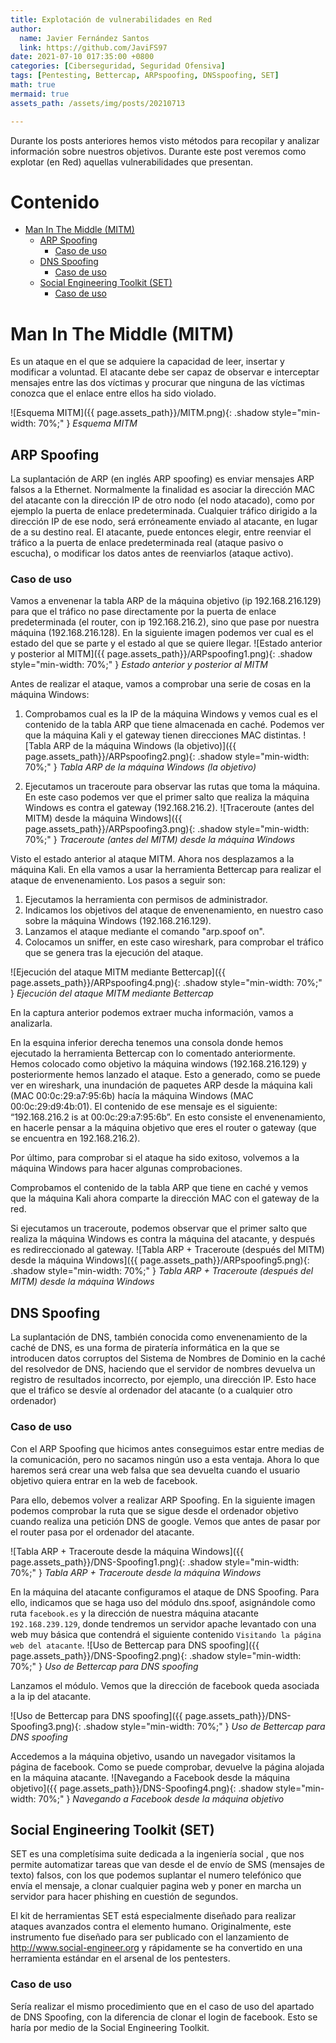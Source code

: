 ```yaml
---
title: Explotación de vulnerabilidades en Red
author:
  name: Javier Fernández Santos
  link: https://github.com/JaviFS97
date: 2021-07-10 017:35:00 +0800
categories: [Ciberseguridad, Seguridad Ofensiva]
tags: [Pentesting, Bettercap, ARPspoofing, DNSspoofing, SET]
math: true
mermaid: true
assets_path: /assets/img/posts/20210713

---
```

Durante los posts anteriores hemos visto métodos para recopilar y analizar información sobre nuestros objetivos. Durante este post veremos como explotar (en Red) aquellas vulnerabilidades que presentan.


# Contenido
- [Man In The Middle (MITM)](#man-in-the-middle-mitm)
  * [ARP Spoofing](#arp-spoofing)
    + [Caso de uso](#caso-de-uso)
  * [DNS Spoofing](#dns-spoofing)
    + [Caso de uso](#caso-de-uso-1)
  * [Social Engineering Toolkit (SET)](#social-engineering-toolkit-set)
    + [Caso de uso](#caso-de-uso-2)



# Man In The Middle (MITM)
Es un ataque en el que se adquiere la capacidad de leer, insertar y modificar a voluntad. El atacante debe ser capaz de observar e interceptar mensajes entre las dos víctimas y procurar que ninguna de las víctimas conozca que el enlace entre ellos ha sido violado.

![Esquema MITM]({{ page.assets_path}}/MITM.png){: .shadow style="min-width: 70%;" }
_Esquema MITM_

## ARP Spoofing
La suplantación de ARP (en inglés ARP spoofing) es enviar mensajes ARP falsos a la Ethernet. Normalmente la finalidad es asociar la dirección MAC del atacante con la dirección IP de otro nodo (el nodo atacado), como por ejemplo la puerta de enlace predeterminada. Cualquier tráfico dirigido a la dirección IP de ese nodo, será erróneamente enviado al atacante, en lugar de a su destino real. El atacante, puede entonces elegir, entre reenviar el tráfico a la puerta de enlace predeterminada real (ataque pasivo o escucha), o modificar los datos antes de reenviarlos (ataque activo).

### Caso de uso
Vamos a envenenar la tabla ARP de la máquina objetivo (ip 192.168.216.129) para que el tráfico no pase directamente por la puerta de enlace predeterminada (el router, con ip 192.168.216.2), sino que pase por nuestra máquina (192.168.216.128). En la siguiente imagen podemos ver cual es el estado del que se parte y el estado al que se quiere llegar.
![Estado anterior y posterior al MITM]({{ page.assets_path}}/ARPspoofing1.png){: .shadow style="min-width: 70%;" }
_Estado anterior y posterior al MITM_


Antes de realizar el ataque, vamos a comprobar una serie de cosas en la máquina Windows:
1. Comprobamos cual es la IP de la máquina Windows y vemos cual es el contenido de la tabla ARP que tiene almacenada en caché. Podemos ver que la máquina Kali y el gateway tienen direcciones MAC distintas.
![Tabla ARP de la máquina Windows (la objetivo)]({{ page.assets_path}}/ARPspoofing2.png){: .shadow style="min-width: 70%;" }
_Tabla ARP de la máquina Windows (la objetivo)_

2. Ejecutamos un traceroute para observar las rutas que toma la máquina. En este caso podemos ver que el primer salto que realiza la máquina Windows es contra el gateway (192.168.216.2).
![Traceroute (antes del MITM) desde la máquina Windows]({{ page.assets_path}}/ARPspoofing3.png){: .shadow style="min-width: 70%;" }
_Traceroute (antes del MITM) desde la máquina Windows_


Visto el estado anterior al ataque MITM. Ahora nos desplazamos a la máquina Kali. En ella vamos a usar la herramienta Bettercap para realizar el ataque de envenenamiento. Los pasos a seguir son:
1. Ejecutamos la herramienta con permisos de administrador.
2. Indicamos los objetivos del ataque de envenenamiento, en nuestro caso sobre la máquina Windows (192.168.216.129).
3. Lanzamos el ataque mediante el comando "arp.spoof on".
4. Colocamos un sniffer, en este caso wireshark, para comprobar el tráfico que se genera tras la ejecución del ataque.

![Ejecución del ataque MITM mediante Bettercap]({{ page.assets_path}}/ARPspoofing4.png){: .shadow style="min-width: 70%;" }
_Ejecución del ataque MITM mediante Bettercap_

En la captura anterior podemos extraer mucha información, vamos a analizarla.

En la esquina inferior derecha tenemos una consola donde hemos ejecutado la herramienta Bettercap con lo comentado anteriormente. Hemos colocado como objetivo la máquina windows (192.168.216.129) y posteriormente hemos lanzado el ataque. Esto a generado, como se puede ver en wireshark, una inundación de paquetes ARP desde la máquina kali (MAC 00:0c:29:a7:95:6b) hacía la máquina Windows (MAC 00:0c:29:d9:4b:01). El contenido de ese mensaje es el siguiente: “192.168.216.2 is at 00:0c:29:a7:95:6b”. En esto consiste el envenenamiento, en hacerle pensar a la máquina objetivo que eres el router o gateway (que se encuentra en 192.168.216.2).

Por último, para comprobar si el ataque ha sido exitoso, volvemos a la máquina Windows para hacer algunas comprobaciones.

Comprobamos el contenido de la tabla ARP que tiene en caché y vemos que la máquina Kali ahora comparte la dirección MAC con el gateway de la red.

Si ejecutamos un traceroute, podemos observar que el primer salto que realiza la máquina Windows es contra la máquina del atacante, y después es redireccionado al gateway.
![Tabla ARP + Traceroute (después del MITM) desde la máquina Windows]({{ page.assets_path}}/ARPspoofing5.png){: .shadow style="min-width: 70%;" }
_Tabla ARP + Traceroute (después del MITM) desde la máquina Windows_



## DNS Spoofing 
La suplantación de DNS, también conocida como envenenamiento de la caché de DNS, es una forma de piratería informática en la que se introducen datos corruptos del Sistema de Nombres de Dominio en la caché del resolvedor de DNS, haciendo que el servidor de nombres devuelva un registro de resultados incorrecto, por ejemplo, una dirección IP. Esto hace que el tráfico se desvíe al ordenador del atacante (o a cualquier otro ordenador)

### Caso de uso
Con el ARP Spoofing que hicimos antes conseguimos estar entre medias de la comunicación, pero no sacamos ningún uso a esta ventaja. Ahora lo que haremos será crear una web falsa que sea devuelta cuando el usuario objetivo quiera entrar en la web de facebook.

Para ello, debemos volver a realizar ARP Spoofing. En la siguiente imagen podemos comprobar la ruta que se sigue desde el ordenador objetivo cuando realiza una petición DNS de google. Vemos que antes de pasar por el router pasa por el ordenador del atacante.

![Tabla ARP + Traceroute desde la máquina Windows]({{ page.assets_path}}/DNS-Spoofing1.png){: .shadow style="min-width: 70%;" }
_Tabla ARP + Traceroute desde la máquina Windows_


En la máquina del atacante configuramos el ataque de DNS Spoofing. Para ello, indicamos que se haga uso del módulo dns.spoof, asignándole como ruta `facebook.es` y la dirección de nuestra máquina atacante `192.168.239.129`, donde tendremos un servidor apache levantado con una web muy básica que contendrá el siguiente contenido `Visitando la página web del atacante`.
![Uso de Bettercap para DNS spoofing]({{ page.assets_path}}/DNS-Spoofing2.png){: .shadow style="min-width: 70%;" }
_Uso de Bettercap para DNS spoofing_

Lanzamos el módulo. Vemos que la dirección de facebook queda asociada a la ip del atacante.

![Uso de Bettercap para DNS spoofing]({{ page.assets_path}}/DNS-Spoofing3.png){: .shadow style="min-width: 70%;" }
_Uso de Bettercap para DNS spoofing_

Accedemos a la máquina objetivo, usando un navegador visitamos la página de facebook. Como se puede comprobar, devuelve la página alojada en la máquina atacante.
![Navegando a Facebook desde la máquina objetivo]({{ page.assets_path}}/DNS-Spoofing4.png){: .shadow style="min-width: 70%;" }
_Navegando a Facebook desde la máquina objetivo_

## Social Engineering Toolkit (SET)
SET es una completísima suite dedicada a la ingeniería social , que nos permite automatizar tareas que van desde el de envío de SMS (mensajes de texto) falsos, con los que podemos suplantar el numero telefónico que envía el mensaje, a clonar cualquier pagina web y poner en marcha un servidor para hacer phishing en cuestión de segundos.
 
El kit de herramientas SET está especialmente diseñado para realizar ataques avanzados contra el elemento humano. Originalmente, este instrumento fue diseñado para ser publicado con el lanzamiento de http://www.social-engineer.org y rápidamente se ha convertido en una herramienta estándar en el arsenal de los pentesters.

### Caso de uso
Sería realizar el mismo procedimiento que en el caso de uso del apartado de DNS Spoofing, con la diferencia de clonar el login de facebook. Esto se haría por medio de la Social Engineering Toolkit.


